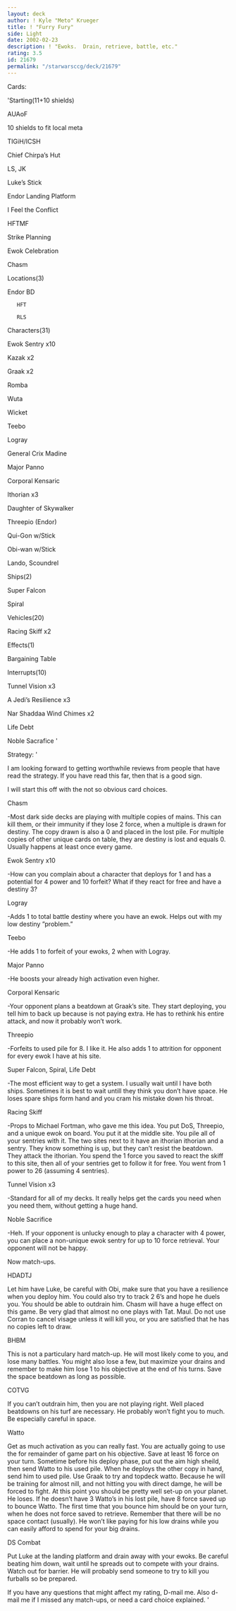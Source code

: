 ```yaml
---
layout: deck
author: ! Kyle "Meto" Krueger
title: ! "Furry Fury"
side: Light
date: 2002-02-23
description: ! "Ewoks.  Drain, retrieve, battle, etc."
rating: 3.5
id: 21679
permalink: "/starwarsccg/deck/21679"
---
```

Cards: 

'Starting(11+10 shields)

AUAoF

10 shields to fit local meta

TIGiH/ICSH

Chief Chirpa’s Hut

LS, JK

Luke’s Stick

Endor Landing Platform

I Feel the Conflict

HFTMF

Strike Planning

Ewok Celebration

Chasm


Locations(3)

Endor BD

       HFT

       RLS


Characters(31)

Ewok Sentry x10

Kazak x2

Graak x2

Romba

Wuta

Wicket

Teebo

Logray

General Crix Madine

Major Panno

Corporal Kensaric

Ithorian x3

Daughter of Skywalker

Threepio (Endor)

Qui-Gon w/Stick

Obi-wan w/Stick

Lando, Scoundrel


Ships(2)

Super Falcon

Spiral


Vehicles(20)

Racing Skiff x2


Effects(1)

Bargaining Table


Interrupts(10)

Tunnel Vision x3

A Jedi’s Resilience x3

Nar Shaddaa Wind Chimes x2

Life Debt

Noble Sacrafice '

Strategy: '

I am looking forward to getting worthwhile reviews from people that have read the strategy.  If you have read this far, then that is a good sign.


I will start this off with the not so obvious card choices.


Chasm

-Most dark side decks are playing with multiple copies of mains.  This can kill them, or their immunity if they lose 2 force, when a multiple is drawn for destiny.  The copy drawn is also a 0 and placed in the lost pile.  For multiple copies of other unique cards on table, they are destiny is lost and equals 0.  Usually happens at least once every game.


Ewok Sentry x10

-How can you complain about a character that deploys for 1 and has a potential for 4 power and 10 forfeit?  What if they react for free and have a destiny 3?


Logray

-Adds 1 to total battle destiny where you have an ewok.  Helps out with my low destiny ”problem.”


Teebo

-He adds 1 to forfeit of your ewoks, 2 when with Logray.


Major Panno

-He boosts your already high activation even higher.


Corporal Kensaric

-Your opponent plans a beatdown at Graak’s site.  They start deploying, you tell him to back up because is not paying extra.  He has to rethink his entire attack, and now it probably won’t work.


Threepio

-Forfeits to used pile for 8.  I like it.  He also adds 1 to attrition for opponent for every ewok I have at his site.


Super Falcon, Spiral, Life Debt

-The most efficient way to get a system.  I usually wait until I have both ships.  Sometimes it is best to wait untill they think you don’t have space.  He  loses spare ships form hand and you cram his mistake down his throat.


Racing Skiff

-Props to Michael Fortman, who gave me this idea.  You put DoS, Threepio, and a unique ewok on board.  You put it at the middle site.  You pile all of your sentries with it.  The two sites next to it have an ithorian ithorian and a sentry.  They know something is up, but they can’t resist the beatdown.  They attack the ithorian.  You spend the 1 force you saved to react the skiff to this site, then all of your sentries get to follow it for free.  You went from 1 power to 26 (assuming 4 sentries).


Tunnel Vision x3

-Standard for all of my decks.  It really helps get the cards you need when you need them, without getting a huge hand.


Noble Sacrifice

-Heh.  If your opponent is unlucky enough to play a character with 4 power, you can place a non-unique ewok sentry for up to 10 force retrieval.  Your opponent will not be happy.


Now match-ups.


HDADTJ

Let him have Luke, be careful with Obi, make sure that you have a resilience when you deploy him.  You could also try to track 2 6’s and hope he duels you.  You should be able to outdrain him.  Chasm will have a huge effect on this game.  Be very glad that almost no one plays with Tat. Maul.  Do not use Corran to cancel visage unless it will kill you, or you are satisfied that he has no copies left to draw.


BHBM

This is not a particulary hard match-up.  He will most likely come to you, and lose many battles.  You might also lose a few, but maximize your drains and remember to make him lose 1 to his objective at the end of his turns.  Save the space beatdown as long as possible.


COTVG

If you can’t outdrain him, then you are not playing right.  Well placed beatdowns on his turf are necessary.  He probably won’t fight you to much.  Be especially careful in space.


Watto

Get as much activation as you can really fast.  You are actually going to use the for remainder of game part on his objective.  Save at least 16 force on your turn.  Sometime before his deploy phase, put out the aim high sheild, then send Watto to his used pile.  When he deploys the other copy in hand, send him to used pile.  Use Graak to try and topdeck watto.  Because he will be training for almost nill, and not hitting you with direct damge, he will be forced to fight.  At this point you should be pretty well set-up on your planet.  He loses.  If he doesn’t have 3 Watto’s in his lost pile, have 8 force saved up to bounce Watto.  The first time that you bounce him should be on your turn, when he does not force saved to retrieve.  Remember that there will be no space contact (usually).  He won’t like paying for his low drains while you can easily afford to spend for your big drains.


DS Combat

Put Luke at the landing platform and drain away with your ewoks.  Be careful beating him down, wait until he spreads out to compete with your drains.  Watch out for barrier.  He will probably send someone to try to kill you furballs so be prepared.


If you have any questions that might affect my rating, D-mail me.  Also d-mail me if I missed any match-ups, or need a card choice explained. '
